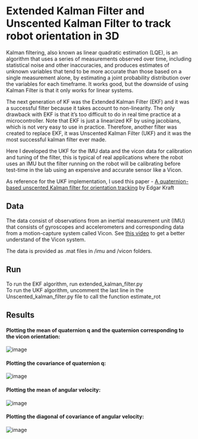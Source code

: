 # Extended Kalman Filter and Unscented Kalman Filter to track robot orientation in 3D
Kalman filtering, also known as linear quadratic estimation (LQE), is an algorithm that uses a series of measurements observed over time, including statistical noise and other inaccuracies, and produces estimates of unknown variables that tend to be more accurate than those based on a single measurement alone, by estimating a joint probability distribution over the variables for each timeframe. It works good, but the downside of using Kalman Filter is that it only works for linear systems.

The next generation of KF was the Extended Kalman Filter (EKF) and it was a successful filter because it takes account to non-linearity. The only drawback with EKF is that it’s too difficult to do in real time practice at a microcontroller. Note that EKF is just a linearized KF by using jacobians, which is not very easy to use in practice. Therefore, another filter was created to replace EKF, it was Unscented Kalman Filter (UKF) and it was the most successful kalman filter ever made. 

Here I developed the UKF for the IMU data and the vicon data for calibration and tuning of the filter, this is typical of real applications where the robot uses an IMU but the filter running on the robot will be calibrating before test-time in the lab using an expensive and accurate sensor like a Vicon.

As reference for the UKF implementation, I used this paper - [A quaternion-based unscented Kalman filter for orientation tracking](https://ieeexplore.ieee.org/document/1257247) by Edgar Kraft

## Data
The data consist of observations from an inertial measurement unit (IMU) that consists of gyroscopes and accelerometers and corresponding data from a motion-capture system called Vicon. See [this video](https://www.youtube.com/watch?v=qgS1pwsHQIA&ab_channel=TravisErickson) to get a better understand of the Vicon system.

The data is provided as .mat files in /imu and /vicon folders.

## Run
To run the EKF algorithm, run extended_kalman_filter.py\
To run the UKF algorithm, uncomment the last line in the Unscented_kalman_filter.py file to call the function estimate_rot

## Results
#### Plotting the mean of quaternion q and the quaternion corresponding to the vicon orientation:
![image](https://user-images.githubusercontent.com/38180831/205468844-3e5bcec9-5ab4-450d-9e02-c0e64e0b384c.png)

#### Plotting the covariance of quaternion q:
![image](https://user-images.githubusercontent.com/38180831/205468857-061caf34-6b4e-4eb3-aa7e-9e659a318c45.png)

#### Plotting the mean of angular velocity:
![image](https://user-images.githubusercontent.com/38180831/205468869-ba60d938-56b4-4591-a3c2-4e96a7259dc7.png)

#### Plotting the diagonal of covariance of angular velocity:
![image](https://user-images.githubusercontent.com/38180831/205468883-2b306e83-1517-4d7a-989c-e83cd905b441.png)
